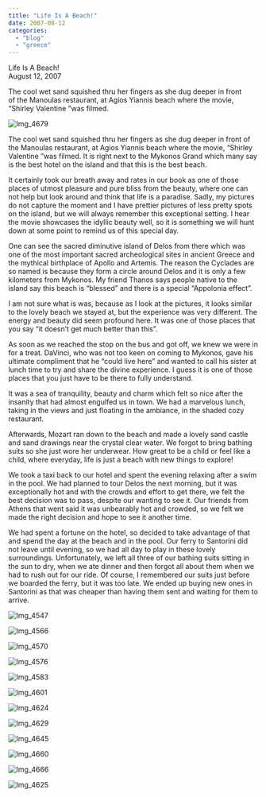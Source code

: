 ```yaml
---
title: "Life Is A Beach!"
date: 2007-08-12
categories: 
  - "blog"
  - "greece"
---
```


Life Is A Beach!  
August 12, 2007

The cool wet sand squished thru her fingers as she dug deeper in front  
of the Manoulas restaurant, at Agios Yiannis beach where the movie,  
“Shirley Valentine ”was filmed.

<!--more-->

![Img_4679](https://pub-ac94b3f306b24c0dba4238943c97f2e1.r2.dev/photos/uncategorized/2008/02/28/img_4679.png)

The cool wet sand squished thru her fingers as she dug deeper in front of the Manoulas restaurant, at Agios Yiannis beach where the movie, “Shirley Valentine ”was filmed. It is right next to the Mykonos Grand which many say is the best hotel on the island and that this is the best beach.

It certainly took our breath away and rates in our book as one of those places of utmost pleasure and pure bliss from the beauty, where one can not help but look around and think that life is a paradise. Sadly, my pictures do not capture the moment and I have prettier pictures of less pretty spots on the island, but we will always remember this exceptional setting. I hear the movie showcases the idyllic beauty well, so it is something we will hunt down at some point to remind us of this special day.

One can see the sacred diminutive island of Delos from there which was one of the most important sacred archeological sites in ancient Greece and the mythical birthplace of Apollo and Artemis. The reason the Cyclades are so named is because they form a circle around Delos and it is only a few kilometers from Mykonos. My friend Thanos says people native to the island say this beach is “blessed” and there is a special “Appolonia effect”.

I am not sure what is was, because as I look at the pictures, it looks similar to the lovely beach we stayed at, but the experience was very different. The energy and beauty did seem profound here. It was one of those places that you say “it doesn’t get much better than this”.

As soon as we reached the stop on the bus and got off, we knew we were in for a treat. DaVinci, who was not too keen on coming to Mykonos, gave his ultimate compliment that he “could live here” and wanted to call his sister at lunch time to try and share the divine experience. I guess it is one of those places that you just have to be there to fully understand.

It was a sea of tranquility, beauty and charm which felt so nice after the insanity that had almost engulfed us in town. We had a marvelous lunch, taking in the views and just floating in the ambiance, in the shaded cozy restaurant.

Afterwards, Mozart ran down to the beach and made a lovely sand castle and sand drawings near the crystal clear water. We forgot to bring bathing suits so she just wore her underwear. How great to be a child or feel like a child, where everyday, life is just a beach with new things to explore!

We took a taxi back to our hotel and spent the evening relaxing after a swim in the pool. We had planned to tour Delos the next morning, but it was exceptionally hot and with the crowds and effort to get there, we felt the best decision was to pass, despite our wanting to see it. Our friends from Athens that went said it was unbearably hot and crowded, so we felt we made the right decision and hope to see it another time.

We had spent a fortune on the hotel, so decided to take advantage of that and spend the day at the beach and in the pool. Our ferry to Santorini did not leave until evening, so we had all day to play in these lovely surroundings. Unfortunately, we left all three of our bathing suits sitting in the sun to dry, when we ate dinner and then forgot all about them when we had to rush out for our ride. Of course, I remembered our suits just before we boarded the ferry, but it was too late. We ended up buying new ones in Santorini as that was cheaper than having them sent and waiting for them to arrive.

![Img_4547](https://pub-ac94b3f306b24c0dba4238943c97f2e1.r2.dev/photos/uncategorized/2008/02/28/img_4547.png)

![Img_4566](https://pub-ac94b3f306b24c0dba4238943c97f2e1.r2.dev/photos/uncategorized/2008/02/28/img_4566.png)

![Img_4570](https://pub-ac94b3f306b24c0dba4238943c97f2e1.r2.dev/photos/uncategorized/2008/02/28/img_4570.png)

![Img_4576](https://pub-ac94b3f306b24c0dba4238943c97f2e1.r2.dev/photos/uncategorized/2008/02/28/img_4576.png)

![Img_4583](https://pub-ac94b3f306b24c0dba4238943c97f2e1.r2.dev/photos/uncategorized/2008/02/28/img_4583.png)

![Img_4601](https://pub-ac94b3f306b24c0dba4238943c97f2e1.r2.dev/photos/uncategorized/2008/02/28/img_4601.png)

![Img_4624](https://pub-ac94b3f306b24c0dba4238943c97f2e1.r2.dev/photos/uncategorized/2008/02/28/img_4624.png)

![Img_4629](https://pub-ac94b3f306b24c0dba4238943c97f2e1.r2.dev/photos/uncategorized/2008/02/28/img_4629.png)

![Img_4645](https://pub-ac94b3f306b24c0dba4238943c97f2e1.r2.dev/photos/uncategorized/2008/02/28/img_4645.png)

![Img_4660](https://pub-ac94b3f306b24c0dba4238943c97f2e1.r2.dev/photos/uncategorized/2008/02/28/img_4660.png)

![Img_4666](https://pub-ac94b3f306b24c0dba4238943c97f2e1.r2.dev/photos/uncategorized/2008/02/28/img_4666.png)

![Img_4625](https://pub-ac94b3f306b24c0dba4238943c97f2e1.r2.dev/photos/uncategorized/2008/02/28/img_4625.png)
